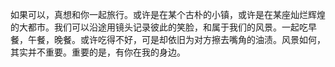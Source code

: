 如果可以，真想和你一起旅行。或许是在某个古朴的小镇，或许是在某座灿烂辉煌的大都市。我们可以沿途用镜头记录彼此的笑脸，和属于我们的风景。一起吃早餐，午餐，晚餐。或许吃得不好，可是却依旧为对方擦去嘴角的油渍。风景如何，其实并不重要。重要的是，有你在我的身边。
